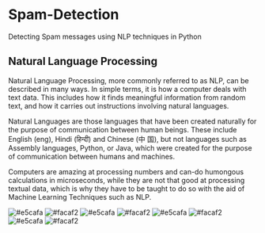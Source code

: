 # Spam-Detection
Detecting Spam messages using NLP techniques in Python


## Natural Language Processing
Natural Language Processing, more commonly referred to as NLP, can be described in many ways.
In simple terms, it is how a computer deals with text data. This includes how it finds meaningful
information from random text, and how it carries out instructions involving natural languages.

Natural Languages are those languages that have been created naturally for the purpose of
communication between human beings. These include English (eng), Hindi (हिन्दी) and Chinese (中
国), but not languages such as Assembly languages, Python, or Java, which were created for the
purpose of communication between humans and machines.

Computers are amazing at processing numbers and can-do humongous calculations in microseconds,
while they are not that good at processing textual data, which is why they have to be taught to do so
with the aid of Machine Learning Techniques such as NLP.

![#e5cafa](https://placehold.it/100/e5cafa/000000?text=+)
![#facaf2](https://placehold.it/100/facaf2/000000?text=+)
![#e5cafa](https://placehold.it/100/e5cafa/000000?text=+)
![#facaf2](https://placehold.it/100/facaf2/000000?text=+)
![#e5cafa](https://placehold.it/100/e5cafa/000000?text=+)
![#facaf2](https://placehold.it/100/facaf2/000000?text=+)
![#e5cafa](https://placehold.it/100/e5cafa/000000?text=+)
![#facaf2](https://placehold.it/100/facaf2/000000?text=+)

